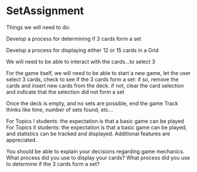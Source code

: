 # SetAssignment
Things we will need to do:

  Develop a process for determining if 3 cards form a set
  
  Develop a process for displaying either 12 or 15 cards in a Grid
  
  We will need to be able to interact with the cards...to select 3
  
  For the game itself, we will need to be able to start a new game, let the user select 3 cards, check to see if the 3 cards form a set:  if so, remove the cards and insert new cards from the deck.  if not, clear the card selection and indicate that the selection did not form a set
  
  Once the deck is empty, and no sets are possible, end the game
  Track thinks like time, number of sets found, etc...

For Topics I students: the expectation is that a basic game can be played
For Topics II students: the expectation is that a basic game can be played, and statistics can be tracked and displayed.  Additional features are appreciated.

You should be able to explain your decisions regarding game mechanics.  What process did you use to display your cards? What process did you use to determine if the 3 cards form a set? 
